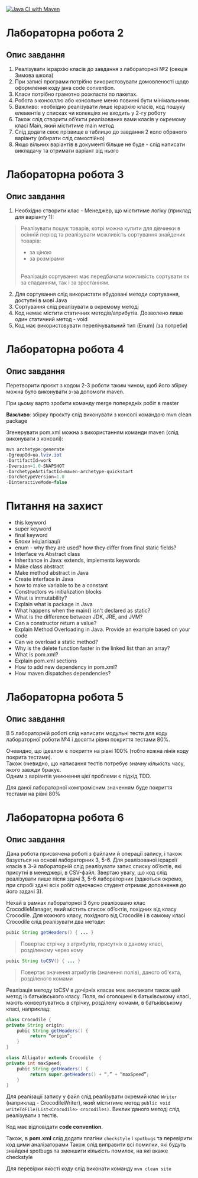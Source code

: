 [![Java CI with Maven](https://github.com/andylvua/JavaLabs/actions/workflows/maven.yml/badge.svg)](https://github.com/andylvua/JavaLabs/actions/workflows/maven.yml)
# Лабораторна робота 2
## Опис завдання
1. Реалізувати ієрархію класів до завдання з лабораторної №2 (секція Зимова школа)
2. При записі програми потрібно використовувати домовленості щодо оформлення коду java code convention.
3. Класи потрібно грамотно розкласти по пакетах.
4. Робота з консоллю або консольне меню повинні бути мінімальними.
5. Важливо: необхідно реалізувати лише ієрархію класів, код пошуку елементів у списках чи колекціях не входить у 2-гу роботу
6. Також слід створити обʼєкти реалізованих вами класів у окремому класі Main, який міститиме main метод
7. Слід додати своє прізвище в таблицю до завдання 2 коло обраного варіанту (обирати слід самостійно)
8. Якщо вільних варіантів в документі більше не буде - слід написати викладачу та отримати варіант від нього

# Лабораторна робота 3
## Опис завдання
1. Необхідно створити клас - Менеджер, що міститиме логіку (приклад для варіанту 1):
> Реалізувати пошук товарів, котрі можна купити для дівчинки в осінній період та реалізувати можливість сортування знайдених товарів:
> - за ціною
> - за розмірами
> <!-- end -->
> <br/>
> Реалізація сортування має передбачати можливість сортувати як за спаданням, так і за зростанням.



2. Для сортування слід використати вбудовані методи сортування, доступні в мові Java
3. Сортування слід реалізувати в окремому методі
4. Код немає містити статичних методів/атрибутів. Дозволено лише один статичний метод - void
5. Код має використовувати перелічувальний тип (Enum) (за потреби)

# Лабораторна робота 4
## Опис завдання
Перетворити проєкт з кодом 2-3 роботи таким чином, щоб його збірку можна було виконувати з-за допомоги maven.

При цьому варто зробити команду merge попередніх робіт в master

**Важливо**: збірку проєкту слід виконувати з консолі командою mvn clean package

Згенерувати pom.xml можна з використанням команди maven (слід виконувати з консолі):
``` java
mvn archetype:generate 
-DgroupId=ua.lviv.iot 
-DartifactId=work 
-Dversion=1.0-SNAPSHOT 
-DarchetypeArtifactId=maven-archetype-quickstart 
-DarchetypeVersion=1.0 
-DinteractiveMode=false
```

# Питання на захист
* this keyword
* super keyword
* final keyword
* Блоки ініціалізації
* enum - why they are used? how they differ from final static fields?
* Interface vs Abstract class
* Inheritance in Java: extends, implements keywords
* Make class abstract
* Make method abstract in Java
* Create interface in Java
* how to make variable to be a constant
* Constructors vs initialization blocks
* What is immutability?
* Explain what is package in Java
* What happens when the main() isn't declared as static?
* What is the difference between JDK, JRE, and JVM?
* Can a constructor return a value?
* Explain Method Overloading in Java. Provide an example based on your code
* Can we overload a static method?
* Why is the delete function faster in the linked list than an array?
* What is pom.xml?
* Explain pom.xml sections
* How to add new dependency in pom.xml?
* How maven dispatches dependencies?

# Лабораторна робота 5
## Опис завдання
В 5 лабораторній роботі слід написати модульні тести для коду лабораторної роботи №4
і досягти рівня покриття тестами 80%.

Очевидно, що ідеалом є покриття на рівні 100% (тобто кожна лінія коду покрита тестами). </br>
Також очевидно, що написання тестів потребує значну кількість часу, якого завжди бракує. <br>
Одним з варіантів уникнення цієї проблеми є підхід TDD.

Для даної лабораторної компромісним значенням буде покриття тестами на рівні 80%

# Лабораторна робота 6
## Опис завдання
Дана робота присвячена роботі з файлами й операції запису, і також базується на основі
лабораторних 3, 5-6. Для реалізованої ієрархії класів в 3-й лабораторній слід реалізувати
запис списку обʼєктів, які присутні в менеджері, в CSV-файл. Звертаю увагу, що код слід
реалізувати лише після здачі 3, 5-6 лабораторних (здаються окремо, при спробі здачі
всіх робіт одночасно студент отримає доповнення до його задачі 3).

Нехай в рамках лабораторної 3 було реалізовано клас CrocodileManager,
який містить список обʼєктів, похідних від класу Crocodile. Для кожного класу,
похідного від Crocodile і в самому класі Crocodile слід реалізувати два методи:

``` java
pubic String getHeaders() { ... }
```
> Повертає стрічку з атрибутів, присутніх в даному класі, розділеному через кому
``` java
pubic String toCSV() { ... }
```
> Повертає значення атрибутів (значення полів), даного об'єкта, розділеного комами

Реалізація методу toCSV в дочірніх класах має викликати також цей метод із батьківського класу.
Поля, які оголошені в батьківському класі, мають конвертуватись в стрічку, розділену комами,
в батьківському класі, наприклад:

``` java
class Crocodile {
private String origin;
    pubic String getHeaders() { 
         return “origin”;
    }
}

class Alligator extends Crocodile  {
private int maxSpeed;
    pubic String getHeaders() { 
         return super.getHeaders() + “,” + “maxSpeed”;
    }
}
```

Для реалізації запису у файл слід реалізувати окремий клас ```Writer```
(наприклад - CrocodileWriter), який міститиме метод
```public void writeToFile(List<Crocodile> crocodiles)```.
Виклик даного методі слід реалізувати з тестів.

Код має відповідати **code convention**.

Також, в **pom.xml** слід додати плагіни ```checkstyle``` і ```spotbugs``` та перевірити код цими аналізаторами
Також слід виправити всі помилки, які будуть знайдені spotbugs та зменшити кількість помилок, на які вкаже checkstyle

Для перевірки якості коду слід виконати команду ```mvn clean site```
